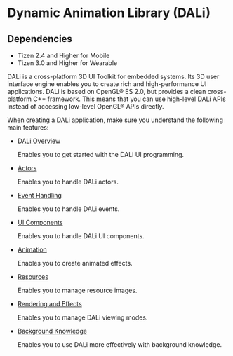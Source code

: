 # Dynamic Animation Library (DALi)
## Dependencies
- Tizen 2.4 and Higher for Mobile
- Tizen 3.0 and Higher for Wearable

DALi is a cross-platform 3D UI Toolkit for embedded systems. Its 3D user interface engine enables you to create rich and high-performance UI applications. DALi is based on OpenGL&reg; ES 2.0, but provides a clean cross-platform C++ framework. This means that you can use high-level DALi APIs instead of accessing low-level OpenGL&reg; APIs directly.

When creating a DALi application, make sure you understand the following main features:

- [DALi Overview](dali-overview-n.md)

  Enables you to get started with the DALi UI programming.


- [Actors](actors-n.md)

  Enables you to handle DALi actors.


- [Event Handling](event-handling-n.md)

  Enables you to handle DALi events.


- [UI Components](ui-components-n.md)

  Enables you to handle DALi UI components.


- [Animation](animation-n.md)

  Enables you to create animated effects.


- [Resources](resources-n.md)

  Enables you to manage resource images.


- [Rendering and Effects](rendering-effects-n.md)

  Enables you to manage DALi viewing modes.


- [Background Knowledge](background-n.md)

  Enables you to use DALi more effectively with background knowledge.